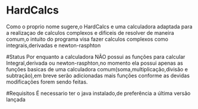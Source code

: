 # HardCalcs
Como o proprio nome sugere,o HardCalcs e uma calculadora adaptada para a realizaçao de calculos complexos e dificeis de resolver de maneira comum,o intuito do programa visa fazer calculos complexos como integrais,derivadas e newton-rasphton

#Status
Por enquanto a calculadora NÃO possui as funções para calcular Integral,derivada ou newton-rasphton,no momento ela possui apenas as funções basicas de uma calculadora comum(soma,multiplicação,divisão e subtração),em breve serão adicionadas mais funções conforme as devidas modificações forem sendo feitas.

#Requisitos
É necessario ter o java instalado,de preferência a última versão lançada
